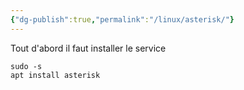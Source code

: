 ```yaml
---
{"dg-publish":true,"permalink":"/linux/asterisk/"}
---
```


Tout d'abord il faut installer le service 
```Shell
sudo -s
apt install asterisk
```

